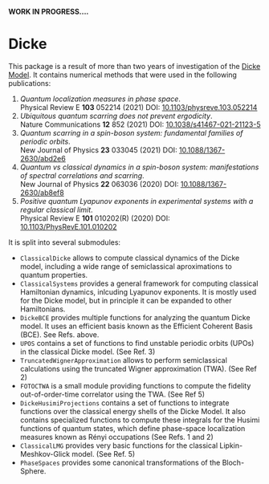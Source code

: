 **WORK IN PROGRESS....**
# Dicke
This package is a result of more than two years of investigation of the [Dicke Model](https://en.wikipedia.org/wiki/Dicke_model). It contains numerical methods that were used in the following publications: 

1. *Quantum localization measures in phase space*.  
Physical Review E **103** 052214 (2021) DOI: [10.1103/physreve.103.052214](https://doi.org/10.1103/physreve.103.052214)
2. *Ubiquitous quantum scarring does not prevent ergodicity*.  
Nature Communications **12** 852 (2021) DOI: [10.1038/s41467-021-21123-5](https://doi.org/10.1038/s41467-021-21123-5)
3. *Quantum scarring in a spin-boson system: fundamental families of periodic orbits*.  
New Journal of Physics **23** 033045 (2021) DOI: [10.1088/1367-2630/abd2e6](https://doi.org/10.1088/1367-2630/abd2e6)
4. *Quantum vs classical dynamics in a spin-boson system: manifestations of spectral correlations and scarring*.  
New Journal of Physics **22** 063036 (2020) DOI: [10.1088/1367-2630/ab8ef8](https://doi.org/10.1088/1367-2630/ab8ef8)
5. *Positive quantum Lyapunov exponents in experimental systems with a regular classical limit*.  
Physical Review E **101** 010202(R) (2020) DOI: [10.1103/PhysRevE.101.010202](https://doi.org/10.1103/PhysRevE.101.010202)

It is split into several submodules:
* `ClassicalDicke` allows to compute classical dynamics of the Dicke model, including a wide range of semiclassical aproximations to quantum properties.
* `ClassicalSystems` provides a general framework for computing classical Hamiltonian dynamics, inlcuding Lyapunov exponents. It is mostly used for the Dicke model, but in principle it can be expanded to other Hamiltonians. 
* `DickeBCE` provides multiple functions for analyzing the quantum Dicke model. It uses an efficient basis known as the Efficient Coherent Basis (BCE). See Refs. above.
*  `UPOS` contains a set of functions to find unstable periodic orbits (UPOs) in the classical Dicke model. (See Ref. 3)
*  `TruncatedWignerApproximation` allows to perform semiclassical calculations using the truncated Wigner approximation (TWA). (See Ref 2)
* `FOTOCTWA` is a small module providing functions to compute the fidelity out-of-order-time correlator using the TWA.  (See Ref 5)
* `DickeHusimiProjections` contains a set of functions to integrate functions over the classical energy shells of the Dicke Model. It also contains specialized functions to compute these integrals for the Husimi functions of quantum states, which define phase-space localization measures known as Rényi occupations (See Refs. 1 and 2)
* `ClassicalLMG` provides very basic functions for the classical Lipkin-Meshkov-Glick model. (See Ref. 5)
* `PhaseSpaces` provides some canonical transformations of the Bloch-Sphere.

